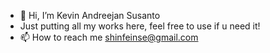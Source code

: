 - 👋 Hi, I’m Kevin Andreejan Susanto
- Just putting all my works here, feel free to use if u need it!
- 📫 How to reach me shinfeinse@gmail.com

<!---
shinfeinse/shinfeinse is a ✨ special ✨ repository because its `README.md` (this file) appears on your GitHub profile.
You can click the Preview link to take a look at your changes.
--->
